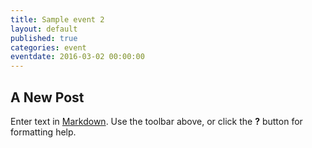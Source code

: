```yaml
---
title: Sample event 2
layout: default
published: true
categories: event
eventdate: 2016-03-02 00:00:00
---
```

## A New Post

Enter text in [Markdown](http://daringfireball.net/projects/markdown/). Use the toolbar above, or click the **?** button for formatting help.